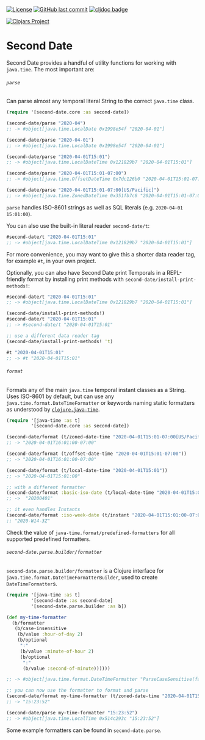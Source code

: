 [![License](https://img.shields.io/badge/license-Eclipse%20Public%20License-blue.svg?style=for-the-badge)](https://raw.githubusercontent.com/metabase/second-date/master/LICENSE)
[![GitHub last commit](https://img.shields.io/github/last-commit/metabase/second-date?style=for-the-badge)](https://github.com/metabase/second-date/commits/)
[![cljdoc badge](https://img.shields.io/badge/dynamic/json?color=informational&label=cljdoc&query=results%5B%3F%28%40%5B%22artifact-id%22%5D%20%3D%3D%20%22toucan2%22%29%5D.version&url=https%3A%2F%2Fcljdoc.org%2Fapi%2Fsearch%3Fq%3Dio.github.metabase%2Fsecond-date&style=for-the-badge)](https://cljdoc.org/d/io.github.metabase/second-date/CURRENT)

[![Clojars Project](https://clojars.org/metabase/second-date/latest-version.svg)](https://clojars.org/metabase/second-date)

# Second Date

Second Date provides a handful of utility functions for working with `java.time`. The most important are:

###### `parse`

Can parse almost any temporal literal String to the correct `java.time` class.

```clj
(require '[second-date.core :as second-date])

(second-date/parse "2020-04")
;; -> #object[java.time.LocalDate 0x1998e54f "2020-04-01"]

(second-date/parse "2020-04-01")
;; -> #object[java.time.LocalDate 0x1998e54f "2020-04-01"]

(second-date/parse "2020-04-01T15:01")
;; -> #object[java.time.LocalDateTime 0x121829b7 "2020-04-01T15:01"]

(second-date/parse "2020-04-01T15:01-07:00")
;; -> #object[java.time.OffsetDateTime 0x7dc126b0 "2020-04-01T15:01-07:00"]

(second-date/parse "2020-04-01T15:01-07:00[US/Pacific]")
;; -> #object[java.time.ZonedDateTime 0x351fb7c8 "2020-04-01T15:01-07:00[US/Pacific]"]
```

`parse` handles ISO-8601 strings as well as SQL literals (e.g. `2020-04-01 15:01:00`).

You can also use the built-in literal reader `second-date/t`:

```clj
#second-date/t "2020-04-01T15:01"
;; -> #object[java.time.LocalDateTime 0x121829b7 "2020-04-01T15:01"]
```

For more convenience, you may want to give this a shorter data reader tag, for example `#t`, in your own project.

Optionally, you can also have Second Date print Temporals in a REPL-friendly format by installing print methods with
`second-date/install-print-methods!`:

```clj
#second-date/t "2020-04-01T15:01"
;; -> #object[java.time.LocalDateTime 0x121829b7 "2020-04-01T15:01"]

(second-date/install-print-methods!)
#second-date/t "2020-04-01T15:01"
;; -> #second-date/t "2020-04-01T15:01"

;; use a different data reader tag
(second-date/install-print-methods! 't)

#t "2020-04-01T15:01"
;; -> #t "2020-04-01T15:01"
```

###### `format`

Formats any of the main `java.time` temporal instant classes as a String. Uses ISO-8601 by default, but can use any
`java.time.format.DateTimeFormatter` or keywords naming static formatters as understood by
[`clojure.java-time`](https://github.com/dm3/clojure.java-time).

```clj
(require '[java-time :as t]
         '[second-date.core :as second-date])

(second-date/format (t/zoned-date-time "2020-04-01T15:01-07:00[US/Pacific]"))
;; -> "2020-04-01T16:01:00-07:00"

(second-date/format (t/offset-date-time "2020-04-01T15:01-07:00"))
;; -> "2020-04-01T16:01:00-07:00"

(second-date/format (t/local-date-time "2020-04-01T15:01"))
;; -> "2020-04-01T15:01:00"

;; with a different formatter
(second-date/format :basic-iso-date (t/local-date-time "2020-04-01T15:01"))
;; ->  "20200401"

;; it even handles Instants
(second-date/format :iso-week-date (t/instant "2020-04-01T15:01:00-07:00"))
;; "2020-W14-3Z"
```

Check the value of `java-time.format/predefined-formatters` for all supported predefined formatters.

###### `second-date.parse.builder/formatter`

`second-date.parse.builder/formatter` is a Clojure interface for `java.time.format.DateTimeFormatterBuilder`, used to
create `DateTimeFormatter`s.

```clj
(require '[java-time :as t]
         '[second-date :as second-date]
         '[second-date.parse.builder :as b])

(def my-time-formatter
  (b/formatter
   (b/case-insensitive
    (b/value :hour-of-day 2)
    (b/optional
     ":"
     (b/value :minute-of-hour 2)
     (b/optional
      ":"
      (b/value :second-of-minute))))))

;; -> #object[java.time.format.DateTimeFormatter "ParseCaseSensitive(false)Value(HourOfDay,2)[':'Value(MinuteOfHour,2)[':'Value(SecondOfMinute)]]"]

;; you can now use the formatter to format and parse
(second-date/format my-time-formatter (t/zoned-date-time "2020-04-01T15:23:52.878132-07:00[America/Los_Angeles]"))
;; -> "15:23:52"

(second-date/parse my-time-formatter "15:23:52")
;; -> #object[java.time.LocalTime 0x514c293c "15:23:52"]
```

Some example formatters can be found in `second-date.parse`.
